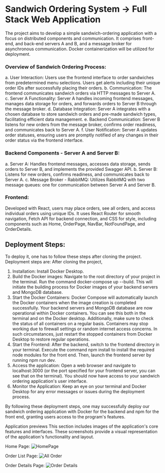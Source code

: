 # Sandwich Ordering System -> Full Stack Web Application

The project aims to develop a simple sandwich-ordering application with a focus on distributed components and communication. It comprises front-end, and back-end servers A and B, and a message broker for asynchronous communication. Docker containerization will be utilized for deployment.

### Overview of Sandwich Ordering Process:

a. User Interaction: Users use the frontend interface to order sandwiches from predetermined menu selections. Users get alerts including their unique order IDs after successfully placing their orders.
b. Communication: The frontend communicates sandwich orders via HTTP messages to Server A.
c. Server A Functionality: Server A handles incoming frontend messages, manages data storage for orders, and forwards orders to Server B through the message broker.
d. Database Integration: Server A integrates with a chosen database to store sandwich orders and pre-made sandwich types, facilitating efficient data management.
e. Backend Communication: Server B listens for new orders from the message broker, confirms order readiness, and communicates back to Server A.
f. User Notification: Server A updates order statuses, ensuring users are promptly notified of any changes in their order status via the frontend interface.


### Backend Components - Server A and Server B:

a. Server A: Handles frontend messages, accesses data storage, sends orders to Server B, and implements the provided Swagger API.
b. Server B: Listens for new orders, confirms readiness, and communicates back to Server A.
c. Message Broker - RabbitMQ: Utilizes RabbitMQ with two message queues: one for communication between Server A and Server B.

### Frontend:
Developed with React, users may place orders, see all orders, and access individual orders using unique IDs. It uses React Router for smooth navigation, Fetch API for backend connection, and CSS for style, including components such as Home, OrderPage, NavBar, NotFoundPage, and OrderDetails.


## Deployment Steps: 

To deploy it, one has to follow these steps after cloning the project.
Deployment steps are: 
After cloning the project, 
1. Installation: Install Docker Desktop.
2. Build the Docker images: Navigate to the root directory of your project in the terminal. Run the command docker-compose up --build. This will initiate the building process for Docker images of your backend servers and MongoDB database.
3. Start the Docker Containers: Docker Compose will automatically launch the Docker containers when the image creation is completed successfully. Your backend servers and MongoDB database are now operational within Docker containers. You can see this both in the terminal and on the Docker desktop. Additionally, make sure to check the status of all containers on a regular basis. Containers may stop working due to firewall settings or random internet access concerns. In such circumstances, just restart the stopped containers from Docker Desktop to restore regular operations.
4. Start the Frontend: After the backend, switch to the frontend directory in your terminal. Execute the command npm install to install the required node modules for the front end. Then, launch the frontend server by running npm run dev.
5. Access the application: Open a web browser and navigate to localhost:3000 (or the port specified for your frontend server, you can see that on the terminal). You should now have access to your sandwich ordering application's user interface.
6. Monitor the Application: Keep an eye on your terminal and Docker Desktop for any error messages or issues during the deployment process. 

By following these deployment steps, one may successfully deploy our sandwich ordering application with Docker for the backend and npm for the front end, granting users access to the program's features.

Application previews
This section includes images of the application's core features and interfaces. These screenshots provide a visual representation of the application's functionality and layout.

Home Page: 
![HomePage](https://github.com/AnisulMahmud/SandwichHub--Sandwich-Ordering-System/assets/52384280/2c3df90e-18d8-4a30-9206-a3c82633746e)

Order List Page: 
![All Order](https://github.com/AnisulMahmud/SandwichHub--Sandwich-Ordering-System/assets/52384280/66ff5c50-5731-490d-8edc-49167ac17430)

Order Details Page: 
![Order Details](https://github.com/AnisulMahmud/SandwichHub--Sandwich-Ordering-System/assets/52384280/e57ccfdf-4cbe-441b-baa1-fecc6dfd91c5)
